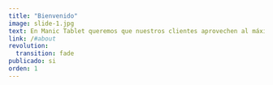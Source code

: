 ```yaml
---
title: "Bienvenido"
image: slide-1.jpg
text: En Manic Tablet queremos que nuestros clientes aprovechen al máximo todas las capacidades que le ofrece los Móvil, Tablets, y Ordenadores.
link: /#about
revolution:
  transition: fade
publicado: si
orden: 1
---
```

